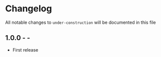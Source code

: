 # Changelog

All notable changes to `under-construction` will be documented in this file

## 1.0.0 - -

- First release